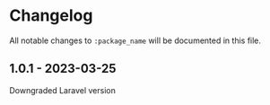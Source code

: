 # Changelog

All notable changes to `:package_name` will be documented in this file.

## 1.0.1 - 2023-03-25

Downgraded Laravel version
